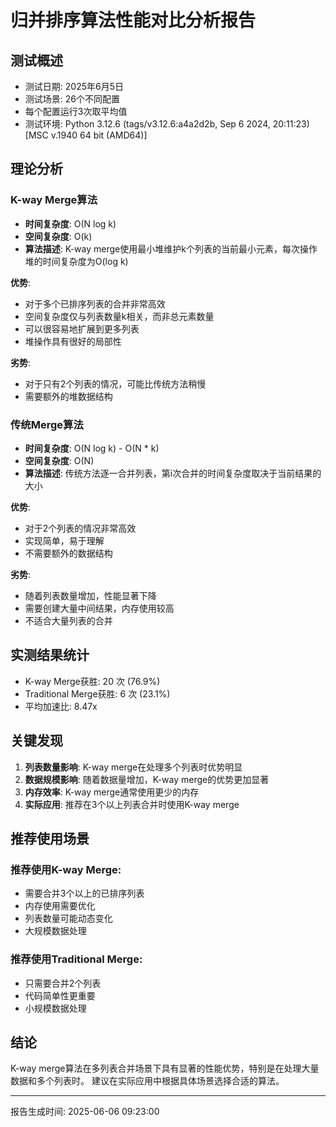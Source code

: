 
# 归并排序算法性能对比分析报告

## 测试概述
- 测试日期: 2025年6月5日  
- 测试场景: 26个不同配置
- 每个配置运行3次取平均值
- 测试环境: Python 3.12.6 (tags/v3.12.6:a4a2d2b, Sep  6 2024, 20:11:23) [MSC v.1940 64 bit (AMD64)]

## 理论分析

### K-way Merge算法
- **时间复杂度**: O(N log k)
- **空间复杂度**: O(k)
- **算法描述**: K-way merge使用最小堆维护k个列表的当前最小元素，每次操作堆的时间复杂度为O(log k)

**优势**:
- 对于多个已排序列表的合并非常高效
- 空间复杂度仅与列表数量k相关，而非总元素数量
- 可以很容易地扩展到更多列表
- 堆操作具有很好的局部性

**劣势**:
- 对于只有2个列表的情况，可能比传统方法稍慢
- 需要额外的堆数据结构

### 传统Merge算法
- **时间复杂度**: O(N log k) - O(N * k)
- **空间复杂度**: O(N)
- **算法描述**: 传统方法逐一合并列表，第i次合并的时间复杂度取决于当前结果的大小

**优势**:
- 对于2个列表的情况非常高效
- 实现简单，易于理解
- 不需要额外的数据结构

**劣势**:
- 随着列表数量增加，性能显著下降
- 需要创建大量中间结果，内存使用较高
- 不适合大量列表的合并

## 实测结果统计
- K-way Merge获胜: 20 次 (76.9%)
- Traditional Merge获胜: 6 次 (23.1%)
- 平均加速比: 8.47x

## 关键发现

1. **列表数量影响**: K-way merge在处理多个列表时优势明显
2. **数据规模影响**: 随着数据量增加，K-way merge的优势更加显著  
3. **内存效率**: K-way merge通常使用更少的内存
4. **实际应用**: 推荐在3个以上列表合并时使用K-way merge

## 推荐使用场景

### 推荐使用K-way Merge:
- 需要合并3个以上的已排序列表
- 内存使用需要优化
- 列表数量可能动态变化
- 大规模数据处理

### 推荐使用Traditional Merge:
- 只需要合并2个列表
- 代码简单性更重要
- 小规模数据处理

## 结论
K-way merge算法在多列表合并场景下具有显著的性能优势，特别是在处理大量数据和多个列表时。
建议在实际应用中根据具体场景选择合适的算法。

---
报告生成时间: 2025-06-06 09:23:00
